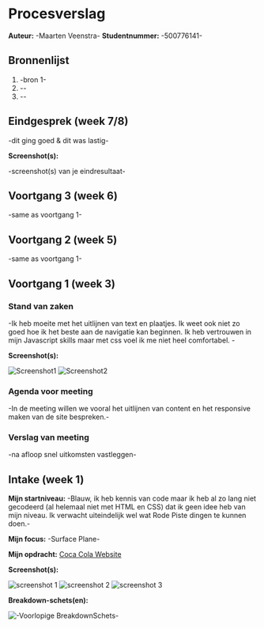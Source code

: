 # Procesverslag
**Auteur:** -Maarten Veenstra-
**Studentnummer:** -500776141-



## Bronnenlijst
1. -bron 1-
2. --
3. --



## Eindgesprek (week 7/8)

-dit ging goed & dit was lastig-

**Screenshot(s):**

-screenshot(s) van je eindresultaat-



## Voortgang 3 (week 6)

-same as voortgang 1-



## Voortgang 2 (week 5)

-same as voortgang 1-



## Voortgang 1 (week 3)

### Stand van zaken

-Ik heb moeite met het uitlijnen van text en plaatjes. Ik weet ook niet zo goed hoe ik het beste aan de navigatie kan beginnen. Ik heb vertrouwen in mijn Javascript skills maar met css voel ik me niet heel comfortabel. -

**Screenshot(s):**

![Screenshot1](/images/Screenshot1 "screenshot1")
![Screenshot2](/images/Screenshot2 "screenshot2")

### Agenda voor meeting

-In de meeting willen we vooral het uitlijnen van content en het responsive maken van de site bespreken.-

### Verslag van meeting

-na afloop snel uitkomsten vastleggen-



## Intake (week 1)

**Mijn startniveau:** -Blauw, ik heb kennis van code maar ik heb al zo lang niet gecodeerd (al helemaal niet met HTML en CSS)
dat ik geen idee heb van mijn niveau. Ik verwacht uiteindelijk wel wat Rode Piste dingen te kunnen doen.-

**Mijn focus:** -Surface Plane-

**Mijn opdracht:** [Coca Cola Website](https://www.cocacolanederland.nl)

**Screenshot(s):**

![screenshot 1](https://i.imgur.com/YOpm4FU.jpg) 
![screenshot 2](https://i.imgur.com/JzJEabk.jpg) 
![screenshot 3](https://i.imgur.com/8QB8aFb.jpg) 

**Breakdown-schets(en):**

![-Voorlopige BreakdownSchets-](https://i.imgur.com/bfjf3DZ.png)
